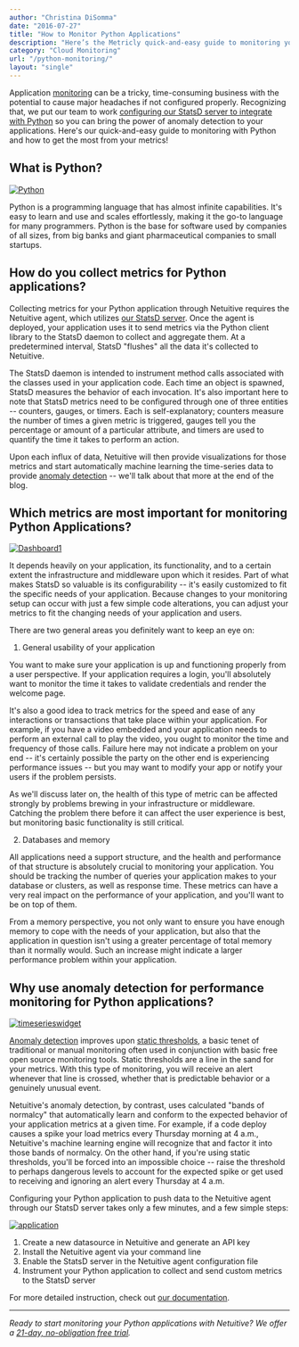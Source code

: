 ```yaml
---
author: "Christina DiSomma"
date: "2016-07-27"
title: "How to Monitor Python Applications"
description: "Here’s the Metricly quick-and-easy guide to monitoring your Python applications, and how to get the most from your metrics!"
category: "Cloud Monitoring"
url: "/python-monitoring/"
layout: "single"
---
```


Application [monitoring](https://www.metricly.com/product) can be a tricky, time-consuming business with the potential to cause major headaches if not configured properly. Recognizing that, we put our team to work [configuring our StatsD server to integrate with Python](https://help.netuitive.com/Content/Misc/Datasources/Netuitive/integrations/python.htm) so you can bring the power of anomaly detection to your applications. Here's our quick-and-easy guide to monitoring with Python and how to get the most from your metrics!

What is Python?
---------------

[![Python](https://www.metricly.comhttps://s3-us-west-2.amazonaws.com/com-netuitive-app-usw2-public/wp-content/uploads/2016/07/imageedit_1_7254343722.png)](https://www.metricly.comhttps://s3-us-west-2.amazonaws.com/com-netuitive-app-usw2-public/wp-content/uploads/2016/07/imageedit_1_7254343722.png)

Python is a programming language that has almost infinite capabilities. It's easy to learn and use and scales effortlessly, making it the go-to language for many programmers. Python is the base for software used by companies of all sizes, from big banks and giant pharmaceutical companies to small startups.

How do you collect metrics for Python applications?
---------------------------------------------------

Collecting metrics for your Python application through Netuitive requires the Netuitive agent, which utilizes [our StatsD server](https://help.netuitive.com/Content/Misc/Datasources/new_statsd_datasource.htm). Once the agent is deployed, your application uses it to send metrics via the Python client library to the StatsD daemon to collect and aggregate them. At a predetermined interval, StatsD "flushes" all the data it's collected to Netuitive.

The StatsD daemon is intended to instrument method calls associated with the classes used in your application code. Each time an object is spawned, StatsD measures the behavior of each invocation. It's also important here to note that StatsD metrics need to be configured through one of three entities -- counters, gauges, or timers. Each is self-explanatory; counters measure the number of times a given metric is triggered, gauges tell you the percentage or amount of a particular attribute, and timers are used to quantify the time it takes to perform an action.

Upon each influx of data, Netuitive will then provide visualizations for those metrics and start automatically machine learning the time-series data to provide [anomaly detection](https://www.metricly.com/product/anomaly-detection) -- we'll talk about that more at the end of the blog.

Which metrics are most important for monitoring Python Applications?
--------------------------------------------------------------------

[![Dashboard1](https://www.metricly.comhttps://s3-us-west-2.amazonaws.com/com-netuitive-app-usw2-public/wp-content/uploads/2016/07/Dashboard1-1024x509.png)](https://www.metricly.comhttps://s3-us-west-2.amazonaws.com/com-netuitive-app-usw2-public/wp-content/uploads/2016/07/Dashboard1.png)

It depends heavily on your application, its functionality, and to a certain extent the infrastructure and middleware upon which it resides. Part of what makes StatsD so valuable is its configurability -- it's easily customized to fit the specific needs of your application. Because changes to your monitoring setup can occur with just a few simple code alterations, you can adjust your metrics to fit the changing needs of your application and users.

There are two general areas you definitely want to keep an eye on:

1) General usability of your application

You want to make sure your application is up and functioning properly from a user perspective. If your application requires a login, you'll absolutely want to monitor the time it takes to validate credentials and render the welcome page.

It's also a good idea to track metrics for the speed and ease of any interactions or transactions that take place within your application. For example, if you have a video embedded and your application needs to perform an external call to play the video, you ought to monitor the time and frequency of those calls. Failure here may not indicate a problem on your end -- it's certainly possible the party on the other end is experiencing performance issues -- but you may want to modify your app or notify your users if the problem persists.

As we'll discuss later on, the health of this type of metric can be affected strongly by problems brewing in your infrastructure or middleware. Catching the problem there before it can affect the user experience is best, but monitoring basic functionality is still critical.

2) Databases and memory

All applications need a support structure, and the health and performance of that structure is absolutely crucial to monitoring your application. You should be tracking the number of queries your application makes to your database or clusters, as well as response time. These metrics can have a very real impact on the performance of your application, and you'll want to be on top of them.

From a memory perspective, you not only want to ensure you have enough memory to cope with the needs of your application, but also that the application in question isn't using a greater percentage of total memory than it normally would. Such an increase might indicate a larger performance problem within your application.

Why use anomaly detection for performance monitoring for Python applications?
-----------------------------------------------------------------------------

[![timeserieswidget](https://www.metricly.comhttps://s3-us-west-2.amazonaws.com/com-netuitive-app-usw2-public/wp-content/uploads/2016/07/timeserieswidget-1024x252.png)](https://www.metricly.comhttps://s3-us-west-2.amazonaws.com/com-netuitive-app-usw2-public/wp-content/uploads/2016/07/timeserieswidget.png)

[Anomaly detection](https://www.metricly.com/category/anomaly-detection) improves upon [static thresholds](https://help.netuitive.com/Content/Performance/Analytics/statis_thresholds.htm), a basic tenet of traditional or manual monitoring often used in conjunction with basic free open source monitoring tools. Static thresholds are a line in the sand for your metrics. With this type of monitoring, you will receive an alert whenever that line is crossed, whether that is predictable behavior or a genuinely unusual event.

Netuitive's anomaly detection, by contrast, uses calculated "bands of normalcy" that automatically learn and conform to the expected behavior of your application metrics at a given time. For example, if a code deploy causes a spike your load metrics every Thursday morning at 4 a.m., Netuitive's machine learning engine will recognize that and factor it into those bands of normalcy. On the other hand, if you're using static thresholds, you'll be forced into an impossible choice -- raise the threshold to perhaps dangerous levels to account for the expected spike or get used to receiving and ignoring an alert every Thursday at 4 a.m.

Configuring your Python application to push data to the Netuitive agent through our StatsD server takes only a few minutes, and a few simple steps:

[![application](https://www.metricly.comhttps://s3-us-west-2.amazonaws.com/com-netuitive-app-usw2-public/wp-content/uploads/2016/07/application-1024x377.png)](https://www.metricly.comhttps://s3-us-west-2.amazonaws.com/com-netuitive-app-usw2-public/wp-content/uploads/2016/07/application.png)

1.  Create a new datasource in Netuitive and generate an API key
2.  Install the Netuitive agent via your command line
3.  Enable the StatsD server in the Netuitive agent configuration file
4.  Instrument your Python application to collect and send custom metrics to the StatsD server

For more detailed instruction, check out [our documentation](https://help.netuitive.com/Content/Misc/Datasources/Netuitive/integrations/python.htm).

* * * * *

*Ready to start monitoring your Python applications with Netuitive? We offer a [21-day, no-obligation free trial](https://www.metricly.com/signup).*
